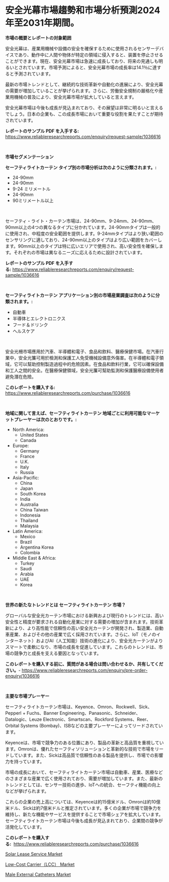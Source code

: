 <p><h1>安全光幕市場趨勢和市場分析預測2024年至2031年期間。</h1></p><p><strong>市場の概要とレポートの対象範囲</strong></p>
<p><p>安全光幕は、産業用機械や設備の安全を確保するために使用されるセンサーデバイスであり、動作中に人間や物体が特定の領域に侵入すると、装置を停止させることができます。現在、安全光幕市場は急速に成長しており、将来の見通しも明るいとされています。市場予測によると、安全光幕市場の成長率は14.1％に達すると予測されています。</p><p>最新の市場トレンドとして、継続的な技術革新や自動化の進展により、安全光幕の需要が増加していることが挙げられます。さらに、労働安全規制の厳格化や産業用機械の普及により、安全光幕市場が拡大していると言えます。</p><p>安全光幕市場は今後も成長が見込まれており、その展望は非常に明るいと言えるでしょう。日本の企業も、この成長市場において重要な役割を果たすことが期待されています。</p></p>
<p><strong>レポートのサンプル PDF を入手する:</strong> <a href="https://www.reliableresearchreports.com/enquiry/request-sample/1036616">https://www.reliableresearchreports.com/enquiry/request-sample/1036616</a></p>
<p>&nbsp;</p>
<p><strong>市場セグメンテーション</strong></p>
<p><strong>セーフティライトカーテン タイプ別の市場分析は次のように分類されます。:</strong></p>
<p><ul><li>24-90mm</li><li>24-90mm</li><li>9-24 ミリメートル</li><li>24-90mm</li><li>90ミリメートル以上</li></ul></p>
<p>&nbsp;</p>
<p><p>セーフティ・ライト・カーテン市場は、24-90mm、9-24mm、24-90mm、90mm以上の4つの異なるタイプに分かれています。24-90mmタイプは一般的に使用され、中程度の安全範囲を提供します。9-24mmタイプはより狭い範囲のセンサリングに適しており、24-90mm以上のタイプはより広い範囲をカバーします。90mm以上のタイプは特に広いエリアで使用され、高い安全性を確保します。それぞれの市場は異なるニーズに応えるために設計されています。</p></p>
<p><strong>レポートのサンプル PDF を入手する:</strong>&nbsp;<a href="https://www.reliableresearchreports.com/enquiry/request-sample/1036616">https://www.reliableresearchreports.com/enquiry/request-sample/1036616</a></p>
<p>&nbsp;</p>
<p><strong> セーフティライトカーテン アプリケーション別の市場産業調査は次のように分類されます。:</strong></p>
<p><ul><li>自動車</li><li>半導体とエレクトロニクス</li><li>フード＆ドリンク</li><li>ヘルスケア</li></ul></p>
<p>&nbsp;</p>
<p><p>安全光柵市場應用於汽車、半導體和電子、食品和飲料、醫療保健市場。在汽車行業中，安全光簾可用於檢測和保護工人免受機械設備意外傷害。在半導體和電子領域，它可以幫助控制製造過程中的危險因素。在食品和飲料行業，它可以確保設備和工人之間的安全。在醫療保健領域，安全光簾可幫助監測和保護醫療設備使用者避免潛在危險。</p></p>
<p><strong>このレポートを購入する:</strong>&nbsp; <a href="https://www.reliableresearchreports.com/purchase/1036616">https://www.reliableresearchreports.com/purchase/1036616</a></p>
<p>&nbsp;</p>
<p><strong>地域に関して言えば、セーフティライトカーテン 地域ごとに利用可能なマーケットプレーヤーは次のとおりです。:</strong></p>
<p><ul>
    <li>
        North America:
        <ul>
            <li>United States</li>
            <li>Canada</li>
        </ul>
    </li>
    <li>
        Europe:
        <ul>
            <li>Germany</li>
            <li>France</li>
            <li>U.K.</li>
            <li>Italy</li>
            <li>Russia</li>
        </ul>
    </li>
    <li>
        Asia-Pacific:
        <ul>
            <li>China</li>
            <li>Japan</li>
            <li>South Korea</li>
            <li>India</li>
            <li>Australia</li>
            <li>China Taiwan</li>
            <li>Indonesia</li>
            <li>Thailand</li>
            <li>Malaysia</li>
        </ul>
    </li>
    <li>
        Latin America:
        <ul>
            <li>Mexico</li>
            <li>Brazil</li>
            <li>Argentina Korea</li>
            <li>Colombia</li>
        </ul>
    </li>
    <li>
        Middle East & Africa:
        <ul>
            <li>Turkey</li>
            <li>Saudi</li>
            <li>Arabia</li>
            <li>UAE</li>
            <li>Korea</li>
        </ul>
    </li>
    </ul></p>
<p>&nbsp;</p>
<p><strong>世界の新たなトレンドとは セーフティライトカーテン 市場？</strong></p>
<p><p>グローバルな安全光カーテン市場における新興および現行のトレンドには、高い安全性と精度が要求される自動化産業に対する需要の増加が含まれます。技術革新により、より高性能で信頼性の高い安全光カーテンが開発され、製造業、自動車産業、およびその他の産業で広く採用されています。さらに、IoT（モノのインターネット）およびAI（人工知能）技術の進化により、安全光カーテンがよりスマートで柔軟になり、市場の成長を促進しています。これらのトレンドは、市場の競争力と成長を支える要因となっています。</p></p>
<p><strong>このレポートを購入する前に、質問がある場合は問い合わせるか、共有してください。</strong>- <a href="https://www.reliableresearchreports.com/enquiry/pre-order-enquiry/1036616">https://www.reliableresearchreports.com/enquiry/pre-order-enquiry/1036616</a></p>
<p>&nbsp;</p>
<p><strong>主要な市場プレーヤー</strong></p>
<p><p>セーフティライトカーテン市場は、Keyence、Omron、Rockwell、Sick、Pepperl + Fuchs、Banner Engineering、Panasonic、Schneider、Datalogic、Leuze Electronic、Smartscan、Rockford Systems、Reer、Orbital Systems (Bombay)、ISBなどの主要プレーヤーによってリードされています。</p><p>Keyenceは、市場で競争力のある位置にあり、製品の革新と高品質を重視しています。Omronは、優れたセーフティソリューションと革新的な技術で市場をリードしています。また、Sickは高品質で信頼性のある製品を提供し、市場での影響力を持っています。</p><p>市場の成長において、セーフティライトカーテン市場は自動車、産業、医療などのさまざまな産業で広く使用されており、需要が増加しています。また、最新のトレンドとしては、センサー技術の進歩、IoTへの統合、セーフティ機能の向上などが挙げられます。</p><p>これらの企業の売上高については、Keyenceは約15億米ドル、Omronは約10億米ドル、Sickは約7億米ドルと推定されています。多くの企業が市場で競争力を維持し、新たな機能やサービスを提供することで市場シェアを拡大しています。セーフティライトカーテン市場は今後も成長が見込まれており、企業間の競争が活発化しています。</p></p>
<p><strong>このレポートを購入する:</strong>&nbsp;&nbsp;<a href="https://www.reliableresearchreports.com/purchase/1036616">https://www.reliableresearchreports.com/purchase/1036616</a></p>
<p><p><a href="https://view.publitas.com/reportprime-1/solar-lease-service-market-analysis-examines-its-scope-on-growth-opportunities-and-forecasted-trends-spanning-from-2023-to-2030/">Solar Lease Service Market</a></p><p><a href="https://view.publitas.com/reportprime-1/low-cost-carrier-lcc-market-research-report-the-key-to-successful-business-strategy-forecasted-for-period-from-2023-2030/">Low-Cost Carrier（LCC） Market</a></p><p><a href="https://view.publitas.com/reportprime-1/male-external-catheters-market-dynamics-2023-2030-also-about-its-market-trends-projections-and-opportunities/">Male External Catheters Market</a></p></p>